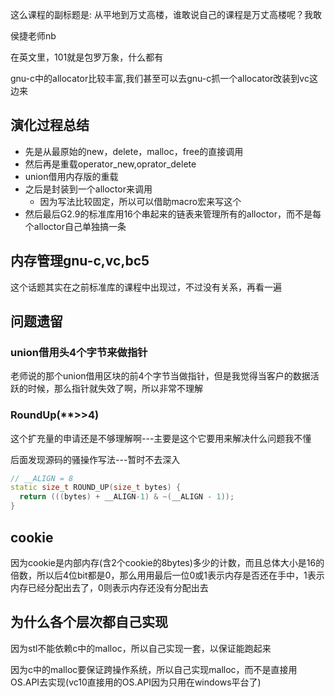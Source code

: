 这么课程的副标题是: 从平地到万丈高楼，谁敢说自己的课程是万丈高楼呢？我敢

侯捷老师nb

在英文里，101就是包罗万象，什么都有


gnu-c中的allocator比较丰富,我们甚至可以去gnu-c抓一个allocator改装到vc这边来

## 演化过程总结
- 先是从最原始的new，delete，malloc，free的直接调用
- 然后再是重载operator_new,oprator_delete
- union借用内存版的重载
- 之后是封装到一个alloctor来调用
  - 因为写法比较固定，所以可以借助macro宏来写这个
- 然后最后G2.9的标准库用16个串起来的链表来管理所有的alloctor，而不是每个alloctor自己单独搞一条


## 内存管理gnu-c,vc,bc5
这个话题其实在之前标准库的课程中出现过，不过没有关系，再看一遍


## 问题遗留
### union借用头4个字节来做指针
老师说的那个union借用区块的前4个字节当做指针，但是我觉得当客户的数据活跃的时候，那么指针就失效了啊，所以非常不理解

### RoundUp(**>>4)
这个扩充量的申请还是不够理解啊---主要是这个它要用来解决什么问题我不懂


后面发现源码的骚操作写法---暂时不去深入
```cpp
// __ALIGN = 8
static size_t ROUND_UP(size_t bytes) {
  return (((bytes) + __ALIGN-1) & ~(__ALIGN - 1));
}
```

## cookie
因为cookie是内部内存(含2个cookie的8bytes)多少的计数，而且总体大小是16的倍数，所以后4位bit都是0，那么用用最后一位0或1表示内存是否还在手中，1表示内存已经分配出去了，0则表示内存还没有分配出去


## 为什么各个层次都自己实现
因为stl不能依赖c中的malloc，所以自己实现一套，以保证能跑起来

因为c中的malloc要保证跨操作系统，所以自己实现malloc，而不是直接用OS.API去实现(vc10直接用的OS.API因为只用在windows平台了)